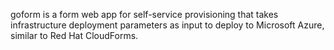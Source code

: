 goform is a form web app for self-service provisioning that takes infrastructure deployment parameters as input to deploy to Microsoft Azure, similar to Red Hat CloudForms.
